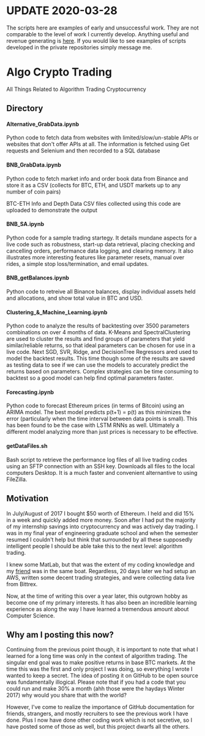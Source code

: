 # UPDATE 2020-03-28
The scripts here are examples of early and unsuccessful work. They are not comparable to the level of work I currently develop. Anything useful and revenue generating is [here](https://github.com/Abacus-Trading). If you would like to see examples of scripts developed in the private repositories simply message me.

# Algo Crypto Trading
All Things Related to Algorithm Trading Cryptocurrency  

## Directory
#### Alternative_GrabData.ipynb
Python code to fetch data from websites with limited/slow/un-stable APIs or websites that don't offer APIs at all. The information is fetched using Get requests and Selenium and then recorded to a SQL database

#### BNB_GrabData.ipynb
Python code to fetch market info and order book data from Binance and store it as a CSV (collects for BTC, ETH, and USDT markets up to any number of coin pairs)  

BTC-ETH Info and Depth Data CSV files collected using this code are uploaded to demonstrate the output
#### BNB_SA.ipynb
Python code for a sample trading startegy. It details mundane aspects for a live code such as robustness, start-up data retrieval, placing checking and cancelling orders, performance data logging, and clearing memory. It also illustrates more interesting features like parameter resets, manual over rides, a simple stop loss/termination, and email updates.
#### BNB_getBalances.ipynb
Python code to retreive all Binance balances, display individual assets held and allocations, and show total value in BTC and USD.
#### Clustering_&_Machine_Learning.ipynb
Python code to analyze the results of backtesting over 3500 parameters combinations on over 4 months of data. K-Means and SpectralClustering are used to cluster the results and find groups of parameters that yield similar/reliable returns, so that ideal parameters can be chosen for use in a live code. Next SGD, SVR, Ridge, and DecisionTree Regressors ared used to model the backtest results. This time though some of the results are saved as testing data to see if we can use the models to accurately predict the returns based on parameters. Complex strategies can be time consuming to backtest so a good model can help find optimal parameters faster.
#### Forecasting.ipynb
Python code to forecast Ethereum prices (in terms of Bitcoin) using an ARIMA model. The best model predicts p(t+1) = p(t) as this minimizes the error (particularly when the time interval between data points is small). This has been found to be the case with LSTM RNNs as well. Ultimately a different model analyzing more than just prices is necessary to be effective.
#### getDataFiles.sh
Bash script to retrieve the performance log files of all live trading codes using an SFTP connection with an SSH key. Downloads all files to the local computers Desktop. It is a much faster and convenient alternantive to using FileZilla.

##  Motivation
In July/August of 2017 I bought $50 worth of Ethereum. I held and did 15% in a week and quickly added more money. Soon after I had put the majority of my internship savings into cryptocurrency and was actively day trading. I was in my final year of engineering graduate school and when the semester resumed I couldn't help but think that surrounded by all these supposedly intelligent people I should be able take this to the next level: algorithm trading.  

I knew some MatLab, but that was the extent of my coding knowledge and my [friend](https://github.com/santhoshetty) was in the same boat. Regardless, 20 days later we had setup an AWS, written some decent trading strategies, and were collecting data live from Bittrex.  

Now, at the time of writing this over a year later, this outgrown hobby as become one of my primary interests. It has also been an incredible learning experience as along the way I have learned a tremendous amount about Computer Science.  

## Why am I posting this now?
Continuing from the previous point though, it is important to note that what I learned for a long time was only in the context of algorithm trading. The singular end goal was to make positive returns in base BTC markets. At the time this was the first and only project I was doing, so everything I wrote I wanted to keep a secret. The idea of posting it on GitHub to be open source was fundamentally illogical. Please note that if you had a code that you could run and make 30% a month (ahh those were the haydays Winter 2017) why would you share that with the world?  

However, I've come to realize the importance of GitHub documentation for friends, strangers, and mostly recruiters to see the previous work I have done. Plus I now have done other coding work which is not secretive, so I have posted some of those as well, but this project dwarfs all the others.

